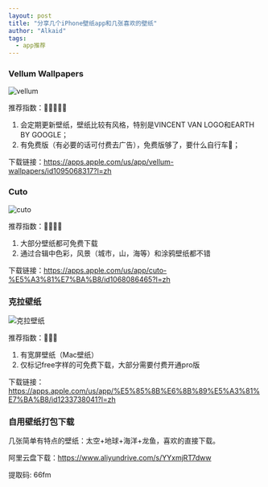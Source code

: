 ```yaml
---
layout: post
title: "分享几个iPhone壁纸app和几张喜欢的壁纸"
author: "Alkaid"
tags:
  - app推荐
---
```




### Vellum Wallpapers

![vellum](https://tva1.sinaimg.cn/large/e6c9d24egy1h50vwflwutj21700u0k3x.jpg)

推荐指数：🌟🌟🌟🌟🌟

1.   会定期更新壁纸，壁纸比较有风格，特别是VINCENT VAN LOGO和EARTH BY GOOGLE；
2.   有免费版（有必要的话可付费去广告），免费版够了，要什么自行车🚴；

下载链接：https://apps.apple.com/us/app/vellum-wallpapers/id1095068317?l=zh



### Cuto

![cuto](https://tva1.sinaimg.cn/large/e6c9d24egy1h50vwopjiwj21700u07ac.jpg)

推荐指数：🌟🌟🌟🌟

1.   大部分壁纸都可免费下载
2.   通过合辑中色彩，风景（城市，山，海等）和涂鸦壁纸都不错

下载链接：https://apps.apple.com/us/app/cuto-%E5%A3%81%E7%BA%B8/id1068086465?l=zh



### 克拉壁纸

![克拉壁纸](https://tva1.sinaimg.cn/large/e6c9d24egy1h50vwuzauoj21700u0wk6.jpg)

推荐指数：🌟🌟🌟

1.   有宽屏壁纸（Mac壁纸）
2.   仅标记free字样的可免费下载，大部分需要付费开通pro版

下载链接：https://apps.apple.com/us/app/%E5%85%8B%E6%8B%89%E5%A3%81%E7%BA%B8/id1233738041?l=zh



### 自用壁纸打包下载

几张简单有特点的壁纸：太空+地球+海洋+龙鱼，喜欢的直接下载。

阿里云盘下载：https://www.aliyundrive.com/s/YYxmjRT7dww 

提取码: 66fm 
